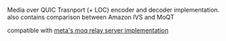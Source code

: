 Media over QUIC Trasnport (+ LOC) encoder and decoder implementation. also contains comparison between Amazon IVS and MoQT

compatible with [meta's moq relay server implementation](https://github.com/facebookexperimental/moq-go-server)

